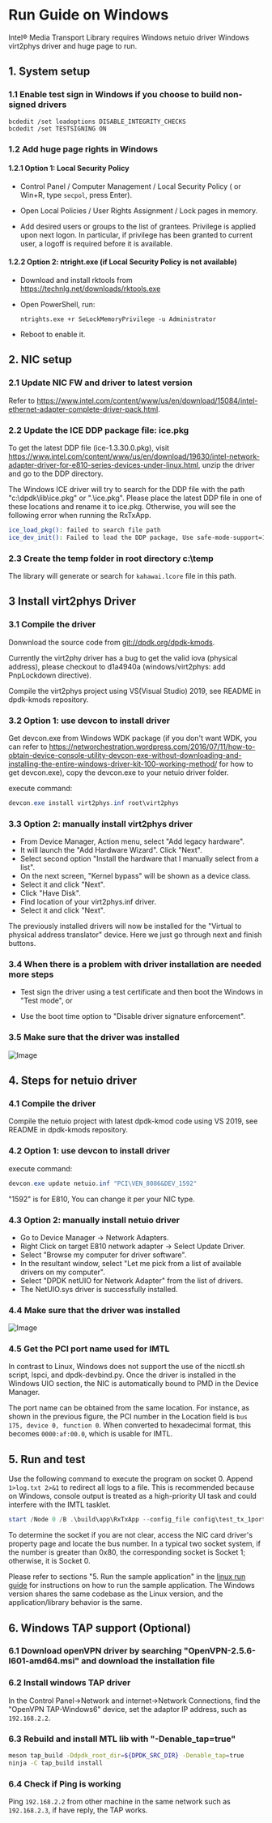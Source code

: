# Run Guide on Windows

Intel® Media Transport Library requires Windows netuio driver Windows virt2phys driver and huge page to run.

## 1. System setup

### 1.1 Enable test sign in Windows if you choose to build non-signed drivers

```powersehll
bcdedit /set loadoptions DISABLE_INTEGRITY_CHECKS
bcdedit /set TESTSIGNING ON
```

### 1.2 Add huge page rights in Windows

#### 1.2.1  Option 1: Local Security Policy

* Control Panel / Computer Management / Local Security Policy (
or Win+R, type `secpol`, press Enter).

* Open Local Policies / User Rights Assignment / Lock pages in memory.

* Add desired users or groups to the list of grantees.
Privilege is applied upon next logon. In particular, if privilege has been granted to current user, a logoff is required before it is available.

#### 1.2.2  Option 2: ntright.exe (if Local Security Policy is not available)

* Download and install rktools from <https://technlg.net/downloads/rktools.exe>

* Open PowerShell, run:

    ```powersehll
    ntrights.exe +r SeLockMemoryPrivilege -u Administrator
    ```

* Reboot to enable it.

## 2. NIC setup

### 2.1 Update NIC FW and driver to latest version

Refer to <https://www.intel.com/content/www/us/en/download/15084/intel-ethernet-adapter-complete-driver-pack.html>.

### 2.2 Update the ICE DDP package file: ice.pkg

To get the latest DDP file (ice-1.3.30.0.pkg), visit <https://www.intel.com/content/www/us/en/download/19630/intel-network-adapter-driver-for-e810-series-devices-under-linux.html>, unzip the driver and go to the DDP directory.

The Windows ICE driver will try to search for the DDP file with the path "c:\dpdk\lib\ice.pkg" or ".\ice.pkg". Please place the latest DDP file in one of these locations and rename it to ice.pkg. Otherwise, you will see the following error when running the RxTxApp.

```bash
ice_load_pkg(): failed to search file path
ice_dev_init(): Failed to load the DDP package, Use safe-mode-support=1 to enter Safe Mode
```

### 2.3 Create the temp folder in root directory c:\temp

The library will generate or search for `kahawai.lcore` file in this path.

## 3 Install virt2phys Driver

### 3.1 Compile the driver

Donwnload the source code from <git://dpdk.org/dpdk-kmods>.

Currently the virt2phy driver has a bug to get the valid iova (physical address), please checkout to d1a4940a (windows/virt2phys: add PnpLockdown directive).

Compile the virt2phys project using VS(Visual Studio) 2019, see README in dpdk-kmods repository.

### 3.2 Option 1: use devcon to install driver

Get devcon.exe from Windows WDK package (if you don't want WDK, you can refer to <https://networchestration.wordpress.com/2016/07/11/how-to-obtain-device-console-utility-devcon-exe-without-downloading-and-installing-the-entire-windows-driver-kit-100-working-method/> for how to get devcon.exe), copy the devcon.exe to your netuio driver folder.

execute command:

```powershell
devcon.exe install virt2phys.inf root\virt2phys
```

### 3.3 Option 2: manually install virt2phys driver

* From Device Manager, Action menu, select "Add legacy hardware".
* It will launch the "Add Hardware Wizard". Click "Next".
* Select second option "Install the hardware that I manually select from a list".
* On the next screen, "Kernel bypass" will be shown as a device class.
* Select it and click "Next".
* Click "Have Disk".
* Find location of your virt2phys.inf driver.
* Select it and click "Next".

The previously installed drivers will now be installed for the "Virtual to physical address translator" device. Here we just go through next and finish buttons.

### 3.4 When there is a problem with driver installation are needed more steps

* Test sign the driver using a test certificate and then boot the Windows in "Test mode", or

* Use the boot time option to "Disable driver signature enforcement".

### 3.5 Make sure that the driver was installed

![Image](./png/virt2phy.png)

## 4. Steps for netuio driver

### 4.1 Compile the driver

Compile the netuio project with latest dpdk-kmod code using VS 2019, see README in dpdk-kmods repository.

### 4.2 Option 1: use devcon to install driver

execute command:

```powershell
devcon.exe update netuio.inf "PCI\VEN_8086&DEV_1592"
```

"1592" is for E810, You can change it per your NIC type.

### 4.3 Option 2: manually install netuio driver

* Go to Device Manager -> Network Adapters.
* Right Click on target E810 network adapter -> Select Update Driver.
* Select "Browse my computer for driver software".
* In the resultant window, select "Let me pick from a list of available drivers on my computer".
* Select "DPDK netUIO for Network Adapter" from the list of drivers.
* The NetUIO.sys driver is successfully installed.

### 4.4 Make sure that the driver was installed

![Image](./png/netuio.png)

### 4.5 Get the PCI port name used for IMTL

In contrast to Linux, Windows does not support the use of the nicctl.sh script, lspci, and dpdk-devbind.py. Once the driver is installed in the Windows UIO section, the NIC is automatically bound to PMD in the Device Manager.

The port name can be obtained from the same location. For instance, as shown in the previous figure, the PCI number in the Location field is `bus 175, device 0, function 0`. When converted to hexadecimal format, this becomes `0000:af:00.0`, which is usable for IMTL.

## 5. Run and test

Use the following command to execute the program on socket 0. Append `1>log.txt 2>&1` to redirect all logs to a file. This is recommended because on Windows, console output is treated as a high-priority UI task and could interfere with the IMTL tasklet.

```powershell
start /Node 0 /B .\build\app\RxTxApp --config_file config\test_tx_1port_1v.json 1>log.txt 2>&1
```

To determine the socket if you are not clear, access the NIC card driver's property page and locate the bus number. In a typical two socket system, if the number is greater than 0x80, the corresponding socket is Socket 1; otherwise, it is Socket 0.

Please refer to sections "5. Run the sample application" in the [linux run guide](run.md) for instructions on how to run the sample application. The Windows version shares the same codebase as the Linux version, and the application/library behavior is the same.

## 6. Windows TAP support (Optional)

### 6.1 Download openVPN driver by searching "OpenVPN-2.5.6-I601-amd64.msi" and download the installation file

### 6.2 Install windows TAP driver

In the Control Panel->Network and internet->Network Connections, find the "OpenVPN TAP-Windows6" device, set the adaptor IP address, such as `192.168.2.2`.

### 6.3 Rebuild and install MTL lib with "-Denable_tap=true"

```bash
meson tap_build -Ddpdk_root_dir=${DPDK_SRC_DIR} -Denable_tap=true
ninja -C tap_build install
```

### 6.4 Check if Ping is working

Ping `192.168.2.2` from other machine in the same network such as `192.168.2.3`, if have reply, the TAP works.
